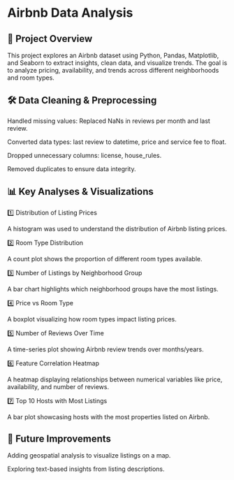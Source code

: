 
# Airbnb Data Analysis







## 📌 Project Overview
This project explores an Airbnb dataset using Python, Pandas, Matplotlib, and Seaborn to extract insights, clean data, and visualize trends. The goal is to analyze pricing, availability, and trends across different neighborhoods and room types.
## 🛠️ Data Cleaning & Preprocessing

Handled missing values: Replaced NaNs in reviews per month and last review.

Converted data types: last review to datetime, price and service fee to float.

Dropped unnecessary columns: license, house_rules.

Removed duplicates to ensure data integrity.
## 📊 Key Analyses & Visualizations
1️⃣ Distribution of Listing Prices

A histogram was used to understand the distribution of Airbnb listing prices.

2️⃣ Room Type Distribution

A count plot shows the proportion of different room types available.

3️⃣ Number of Listings by Neighborhood Group

A bar chart highlights which neighborhood groups have the most listings.

4️⃣ Price vs Room Type

A boxplot visualizing how room types impact listing prices.

5️⃣ Number of Reviews Over Time

A time-series plot showing Airbnb review trends over months/years.

6️⃣ Feature Correlation Heatmap

A heatmap displaying relationships between numerical variables like price, availability, and number of reviews.

7️⃣ Top 10 Hosts with Most Listings

A bar plot showcasing hosts with the most properties listed on Airbnb.
## 📌 Future Improvements
Adding geospatial analysis to visualize listings on a map.

Exploring text-based insights from listing descriptions.